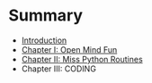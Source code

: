 # Summary

* [Introduction](README.md)
* [Chapter I: Open Mind Fun](chapter1.md)
* [Chapter II: Miss Python Routines](chapter2.md)
* Chapter III: CODING

